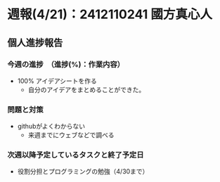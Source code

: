 # 週報(4/21)：2412110241 國方真心人

[](ここから下は全員が書く)
## 個人進捗報告
### 今週の進捗　（進捗(%)：作業内容）
[](0%:未着手,50%:開始,100%:作業完了)
- 100% アイデアシートを作る 
	- 自分のアイデアをまとめることができた。

### 問題と対策
[](問題：発生しているネガティブな事項。なければ「なし」とする)
[](対策：「いつまでに」、「何をするか」を明記する。)
- githubがよくわからない
  - 来週までにウェブなどで調べる

### 次週以降予定しているタスクと終了予定日
[](次週やることのほか、やるべきタスクを挙げる)
- 役割分担とプログラミングの勉強（4/30まで）

